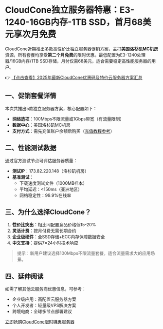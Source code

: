 # CloudCone独立服务器特惠：E3-1240-16GB内存-1TB SSD，首月68美元享次月免费

CloudCone近期推出多款高性价比独立服务器促销方案，主打**美国洛杉矶MC机房**资源，所有套餐均享受**第二个月免费**的限时优惠。最低配置为E3-1240处理器/16GB内存/1TB SSD存储，月付仅需68美元，适合需要稳定高性能服务器的用户。

👉 [【点击查看】2025年最新CloudCone优惠码及特价云服务器方案汇总](https://bit.ly/Cloudcone)

## 一、促销套餐详情

本次共推出5款独立服务器方案，核心配置如下：

- **网络选项**：100Mbps不限流量或1Gbps带宽（有流量限制）
- **数据中心**：美国洛杉矶MC机房
- **支付方式**：需先充值账户余额后购买（[充值教程参考](https://bit.ly/Cloudcone)）

## 二、性能测试数据

通过官方测试节点可评估服务器质量：

- **测试IP**：173.82.220.148（洛杉矶机房）
- **基准测试**：
  - 下载速度测试文件（1000MB样本）
  - 平均延迟：<150ms（亚洲地区）
  - 网络稳定性：99.9%在线率

## 三、为什么选择CloudCone？

1. **性价比突出**：相比同配置竞品价格低15-20%
2. **灵活计费**：按月付费无需长期合约
3. **企业级硬件**：全SSD存储+ECC内存保障数据安全
4. **中文支持**：提供7×24小时技术响应

> 提示：新用户建议选择100Mbps不限流量套餐，适合流量需求大的应用场景。

## 四、延伸阅读

如需了解其他云服务商优惠信息，可参考：
- 企业级应用：高配置云服务器方案
- 个人开发者：轻量级VPS解决方案
- 跨境电商：全球多节点部署建议

[立即抢购CloudCone限时特惠服务器](https://bit.ly/Cloudcone)